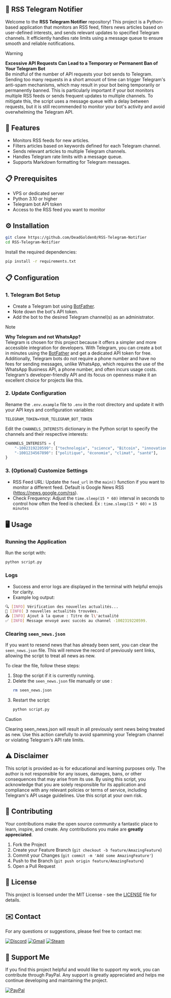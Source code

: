 ## 🤖 RSS Telegram Notifier

Welcome to the **RSS Telegram Notifier** repository! This project is a Python-based application that monitors an RSS feed, filters news articles based on user-defined interests, and sends relevant updates to specified Telegram channels. It efficiently handles rate limits using a message queue to ensure smooth and reliable notifications.

> [!WARNING]
> **Excessive API Requests Can Lead to a Temporary or Permanent Ban of Your Telegram Bot**  
> Be mindful of the number of API requests your bot sends to Telegram. Sending too many requests in a short amount of time can trigger Telegram's anti-spam mechanisms, which may result in your bot being temporarily or permanently banned. This is particularly important if your bot monitors multiple RSS feeds or sends frequent updates to multiple channels. To mitigate this, the script uses a message queue with a delay between requests, but it is still recommended to monitor your bot's activity and avoid overwhelming the Telegram API.

## 🚀 Features

- Monitors RSS feeds for new articles.
- Filters articles based on keywords defined for each Telegram channel.
- Sends relevant articles to multiple Telegram channels.
- Handles Telegram rate limits with a message queue.
- Supports Markdown formatting for Telegram messages.

## 📋 Prerequisites

- VPS or dedicated server
- Python 3.10 or higher
- Telegram bot API token
- Access to the RSS feed you want to monitor

## ⚙️ Installation

```bash
git clone https://github.com/DeadGolden0/RSS-Telegram-Notifier
cd RSS-Telegram-Notifier
```

Install the required dependencies:

```bash
pip install -r requirements.txt
```

## 📋 Configuration

### 1. Telegram Bot Setup
- Create a Telegram bot using [BotFather](https://core.telegram.org/bots#botfather).
- Note down the bot's API token.
- Add the bot to the desired Telegram channel(s) as an administrator.

> [!NOTE]
> **Why Telegram and not WhatsApp?**  
> Telegram is chosen for this project because it offers a simpler and more accessible integration for developers. With Telegram, you can create a bot in minutes using the [BotFather](https://core.telegram.org/bots#botfather) and get a dedicated API token for free. Additionally, Telegram bots do not require a phone number and have no fees for sending messages, unlike WhatsApp, which requires the use of the WhatsApp Business API, a phone number, and often incurs usage costs. Telegram's developer-friendly API and its focus on openness make it an excellent choice for projects like this.

### 2. Update Configuration

Rename the `.env.example` file to `.env` in the root directory and update it with your API keys and configuration variables:

```env
TELEGRAM_TOKEN=YOUR_TELEGRAM_BOT_TOKEN
```

Edit the `CHANNELS_INTERESTS` dictionary in the Python script to specify the channels and their respective interests:

```python
CHANNELS_INTERESTS = {
    "-1002319220599": ["technologie", "science", "Bitcoin", "innovation"],
    "-1001234567890": ["politique", "économie", "climat", "santé"],
}
```

### 3. (Optional) Customize Settings
- RSS Feed URL: Update the `feed_url` in the `main()` function if you want to monitor a different feed. Default is Google News RSS (https://news.google.com/rss).
- Check Frequency: Adjust the `time.sleep(15 * 60)` interval in seconds to control how often the feed is checked. Ex : `time.sleep(15 * 60)` = `15 minutes`

## 🖥️ Usage

### Running the Application
Run the script with:

```bash
python script.py
```

### Logs
- Success and error logs are displayed in the terminal with helpful emojis for clarity.
- Example log output:

```bash
🔍 [INFO] Vérification des nouvelles actualités...
📑 [INFO] 3 nouvelles actualités trouvées.
📤 [INFO] Ajout à la queue : Titre de l\'actualité
✅ [INFO] Message envoyé avec succès au channel -1002319220599.
```

### Clearing `seen_news.json`

If you want to resend news that has already been sent, you can clear the `seen_news.json` file. This will remove the record of previously sent links, allowing the script to treat all news as new.

To clear the file, follow these steps:

1. Stop the script if it is currently running.
2. Delete the `seen_news.json` file manually or use :
   ```bash
   rm seen_news.json
   ```
3. Restart the script:
   ```bash
   python script.py
   ```

> [!CAUTION]
> Clearing seen_news.json will result in all previously sent news being treated as new. Use this action carefully to avoid spamming your Telegram channel or violating Telegram's API rate limits.

## ⚠️ Disclaimer

This script is provided as-is for educational and learning purposes only. The author is not responsible for any issues, damages, bans, or other consequences that may arise from its use. By using this script, you acknowledge that you are solely responsible for its application and compliance with any relevant policies or terms of service, including Telegram's API usage guidelines. Use this script at your own risk.

 
## 🤝 Contributing

Your contributions make the open source community a fantastic place to learn, inspire, and create. Any contributions you make are **greatly appreciated**.

1. Fork the Project
2. Create your Feature Branch (`git checkout -b feature/AmazingFeature`)
3. Commit your Changes (`git commit -m 'Add some AmazingFeature'`)
4. Push to the Branch (`git push origin feature/AmazingFeature`)
5. Open a Pull Request

## 📝 License

This project is licensed under the MIT License - see the [LICENSE](LICENSE) file for details.

## ✉️ Contact

For any questions or suggestions, please feel free to contact me:

[![Discord](https://img.shields.io/badge/Discord-%235865F2.svg?style=for-the-badge&logo=discord&logoColor=white)](https://discord.gg/w92W7XR9Yg)
[![Gmail](https://img.shields.io/badge/Gmail-D14836?style=for-the-badge&logo=gmail&logoColor=white)](mailto:deadgolden9122@gmail.com)
[![Steam](https://img.shields.io/badge/steam-%23000000.svg?style=for-the-badge&logo=steam&logoColor=white)](https://steamcommunity.com/id/DeAdGoLdEn/)

## 💖 Support Me

If you find this project helpful and would like to support my work, you can contribute through PayPal. Any support is greatly appreciated and helps me continue developing and maintaining the project.

[![PayPal](https://img.shields.io/badge/PayPal-00457C?style=for-the-badge&logo=paypal&logoColor=white)](https://paypal.me/DeadGolden0)
